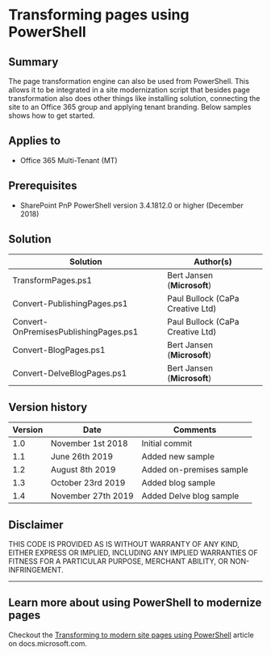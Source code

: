 # Transforming pages using PowerShell

## Summary

The page transformation engine can also be used from PowerShell. This allows it to be integrated in a site modernization script that besides page transformation also does other things like installing solution, connecting the site to an Office 365 group and applying tenant branding. Below samples shows how to get started.

## Applies to

- Office 365 Multi-Tenant (MT)

## Prerequisites

- SharePoint PnP PowerShell version 3.4.1812.0 or higher (December 2018)

## Solution

Solution|Author(s)
--------|---------
TransformPages.ps1 | Bert Jansen (**Microsoft**)
Convert-PublishingPages.ps1 | Paul Bullock (CaPa Creative Ltd)
Convert-OnPremisesPublishingPages.ps1 | Paul Bullock (CaPa Creative Ltd)
Convert-BlogPages.ps1 | Bert Jansen (**Microsoft**)
Convert-DelveBlogPages.ps1 | Bert Jansen (**Microsoft**)

## Version history

Version|Date|Comments
-------|----|--------
1.0 | November 1st 2018 | Initial commit
1.1 | June 26th 2019 | Added new sample
1.2 | August 8th 2019 | Added on-premises sample
1.3 | October 23rd 2019 | Added blog sample
1.4 | November 27th 2019 | Added Delve blog sample

## Disclaimer

THIS CODE IS PROVIDED AS IS WITHOUT WARRANTY OF ANY KIND, EITHER EXPRESS OR IMPLIED, INCLUDING ANY IMPLIED WARRANTIES OF FITNESS FOR A PARTICULAR PURPOSE, MERCHANT ABILITY, OR NON-INFRINGEMENT.

---

## Learn more about using PowerShell to modernize pages

Checkout the [Transforming to modern site pages using PowerShell](https://docs.microsoft.com/en-us/sharepoint/dev/transform/modernize-userinterface-site-pages-powershell) article on docs.microsoft.com.
